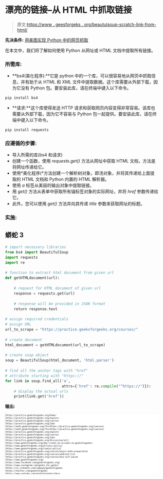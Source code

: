 # 漂亮的链接–从 HTML 中抓取链接

> 原文:[https://www . geesforgeks . org/beautulsoup-scratch-link-from-html/](https://www.geeksforgeeks.org/beautifulsoup-scraping-link-from-html/)

**先决条件:** [用美图实现 Python 中的网页抓取](https://www.geeksforgeeks.org/implementing-web-scraping-python-beautiful-soup/)

在本文中，我们将了解如何使用 Python 从网址或 HTML 文档中提取所有链接。

### **所需库:**

*   **bs4(美化程序):**它是 python 中的一个库，可以很容易地从网页中抓取信息，并有助于从 HTML 和 XML 文件中提取数据。这个库需要从外部下载，因为它没有 Python 包。要安装此库，请在终端中键入以下命令。

```py
pip install bs4
```

*   **请求:**这个库使得发送 HTTP 请求和获取网页内容变得非常容易。该库也需要从外部下载，因为它不容易与 Python 包一起提供。要安装此库，请在终端中键入以下命令。

```py
pip install requests
```

### 应遵循的步骤:

*   导入所需的库(bs4 和请求)
*   创建一个函数，使用 *requests.get()* 方法从网址中获取 HTML 文档，方法是将网址传递给它。
*   使用*美化程序(*方法创建一个解析树对象，即汤对象，并将其传递给上面提取的 HTML 文档和 Python 内置的 HTML 解析器。
*   使用 *a* 标签从美丽的输出对象中提取链接。
*   用 *get()* 方法从表单中获取所有锚标签对象的实际网址，并将 *href* 参数传递给它。
*   此外，您可以使用 *get()* 方法并向其传递 *title* 参数来获取网址的标题。

### 实施:

## 蟒蛇 3

```py
# import necessary libraries
from bs4 import BeautifulSoup
import requests
import re

# function to extract html document from given url
def getHTMLdocument(url):

    # request for HTML document of given url
    response = requests.get(url)

    # response will be provided in JSON format
    return response.text

# assign required credentials
# assign URL
url_to_scrape = "https://practice.geeksforgeeks.org/courses/"

# create document
html_document = getHTMLdocument(url_to_scrape)

# create soap object
soup = BeautifulSoup(html_document, 'html.parser')

# find all the anchor tags with "href" 
# attribute starting with "https://"
for link in soup.find_all('a', 
                          attrs={'href': re.compile("^https://")}):
    # display the actual urls
    print(link.get('href'))  
```

**输出:**

![](img/85dec2d576b617cc4ec8585931371af5.png)